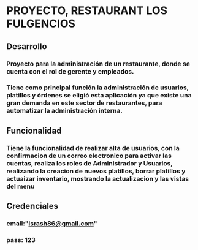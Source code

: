 # PROYECTO, RESTAURANT LOS FULGENCIOS

## Desarrollo

### Proyecto para la administración de un restaurante, donde se cuenta con el rol de gerente y empleados.

### Tiene como principal función la administración de usuarios, platillos y órdenes se eligió esta aplicación ya que existe una gran demanda en este sector de restaurantes, para automatizar la administración interna. 


## Funcionalidad

### Tiene la funcionalidad de realizar alta de usuarios, con la confirmacion de un correo electronico para activar las cuentas, realiza los roles de Administrador y Usuarios, realizando la creacion de nuevos platillos, borrar platillos y actuaizar inventario, mostrando la actualizacion y las vistas del menu


## Credenciales

### email:"isrash86@gmail.com"
### pass: 123